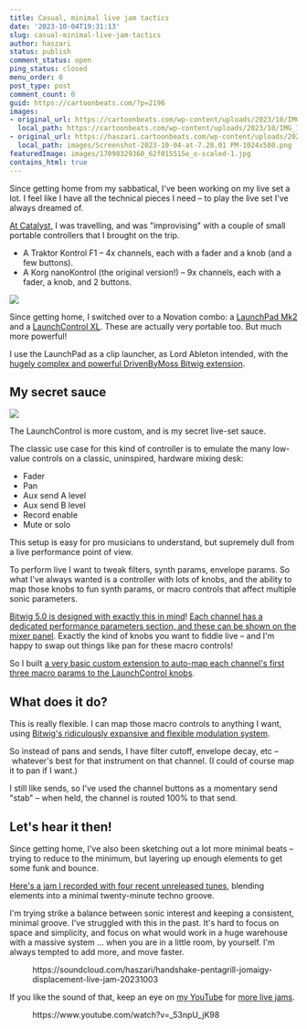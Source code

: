 ```yaml
---
title: Casual, minimal live jam tactics
date: '2023-10-04T19:31:13'
slug: casual-minimal-live-jam-tactics
author: haszari
status: publish
comment_status: open
ping_status: closed
menu_order: 0
post_type: post
comment_count: 0
guid: https://cartoonbeats.com/?p=2196
images:
- original_url: https://cartoonbeats.com/wp-content/uploads/2023/10/IMG_1600-1024x674.jpeg
  local_path: https://cartoonbeats.com/wp-content/uploads/2023/10/IMG_1600-1024x674.jpeg
- original_url: https://haszari.cartoonbeats.com/wp-content/uploads/2023/10/Screenshot-2023-10-04-at-7.28.01 PM-1024x580.png
  local_path: images/Screenshot-2023-10-04-at-7.28.01 PM-1024x580.png
featuredImage: images/17098329360_62f015515e_o-scaled-1.jpg
contains_html: true
---
```


Since getting home from my sabbatical, I've been working on my live set a lot. I feel like I have all the technical pieces I need – to play the live set I've always dreamed of.

[At Catalyst,](https://cartoonbeats.com/live-set-tactics-bitwig/) I was travelling, and was "improvising" with a couple of small portable controllers that I brought on the trip.

- A Traktor Kontrol F1 – 4x channels, each with a fader and a knob (and a few buttons).
- A Korg nanoKontrol (the original version!) – 9x channels, each with a fader, a knob, and 2 buttons.

![](./images/IMG_1600-1024x674.jpeg)

Since getting home, I switched over to a Novation combo: a [LaunchPad Mk2](https://downloads.novationmusic.com/novation/launchpad-mk2) and a [LaunchControl XL](https://novationmusic.com/products/launch-control-xl). These are actually very portable too. But much more powerful!

I use the LaunchPad as a clip launcher, as Lord Ableton intended, with the [hugely complex and powerful DrivenByMoss Bitwig extension](https://github.com/git-moss/DrivenByMoss).

## My secret sauce

![](./images/Screenshot-2023-10-04-at-7.28.01 PM-1024x580.png)

The LaunchControl is more custom, and is my secret live-set sauce.

The classic use case for this kind of controller is to emulate the many low-value controls on a classic, uninspired, hardware mixing desk:

- Fader
- Pan
- Aux send A level
- Aux send B level
- Record enable
- Mute or solo

This setup is easy for pro musicians to understand, but supremely dull from a live performance point of view.

To perform live I want to tweak filters, synth params, envelope params. So what I've always wanted is a controller with lots of knobs, and the ability to map those knobs to fun synth params, or macro controls that affect multiple sonic parameters.

[Bitwig 5.0 is designed with exactly this in mind](https://cdm.link/2023/04/bitwig-studio-5/)! [Each channel has a dedicated performance parameters section, and these can be shown on the mixer panel](https://www.bitwig.com/whats-new/). Exactly the kind of knobs you want to fiddle live – and I'm happy to swap out things like pan for these macro controls!

So I built [a very basic custom extension to auto-map each channel's first three macro params to the LaunchControl knobs](https://github.com/haszari/wide-bitwig-controller-extensions/tree/main/NovationLaunchControlXL).

## What does it do?

This is really flexible. I can map those macro controls to anything I want, using [Bitwig's ridiculously expansive and flexible modulation system](https://www.bitwig.com/learnings/an-introduction-to-modulators-45/).

So instead of pans and sends, I have filter cutoff, envelope decay, etc – whatever's best for that instrument on that channel. (I could of course map it to pan if I want.)

I still like sends, so I've used the channel buttons as a momentary send "stab" – when held, the channel is routed 100% to that send.

## Let's hear it then!

Since getting home, I've also been sketching out a lot more minimal beats – trying to reduce to the minimum, but layering up enough elements to get some funk and bounce.

[Here's a jam I recorded with four recent unreleased tunes](https://soundcloud.com/haszari/handshake-pentagrill-jomaigy-displacement-live-jam-20231003), blending elements into a minimal twenty-minute techno groove.

I'm trying strike a balance between sonic interest and keeping a consistent, minimal groove. I've struggled with this in the past. It's hard to focus on space and simplicity, and focus on what would work in a huge warehouse with a massive system … when you are in a little room, by yourself. I'm always tempted to add more, and move faster.

<!-- wp:embed {"url":"https://soundcloud.com/haszari/handshake-pentagrill-jomaigy-displacement-live-jam-20231003","type":"rich","providerNameSlug":"soundcloud","responsive":true} -->
<figure class="wp-block-embed is-type-rich is-provider-soundcloud wp-block-embed-soundcloud">https://soundcloud.com/haszari/handshake-pentagrill-jomaigy-displacement-live-jam-20231003

</figure>
<!-- /wp:embed -->

If you like the sound of that, keep an eye on [my YouTube](https://www.youtube.com/haszaritube) for [more live jams](https://www.youtube.com/watch?v=_53npU_jK98).

<!-- wp:embed {"url":"https://www.youtube.com/watch?v=_53npU_jK98","type":"video","providerNameSlug":"youtube","responsive":true,"className":"wp-embed-aspect-16-9 wp-has-aspect-ratio"} -->
<figure class="wp-block-embed is-type-video is-provider-youtube wp-block-embed-youtube wp-embed-aspect-16-9 wp-has-aspect-ratio">https://www.youtube.com/watch?v=_53npU_jK98

</figure>
<!-- /wp:embed -->